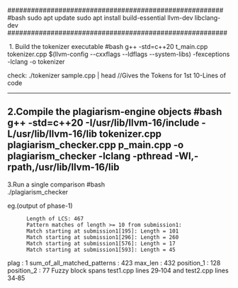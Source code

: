 #######################################################
#bash
sudo apt update
sudo apt install build-essential llvm-dev libclang-dev
########################################################

 1. Build the tokenizer executable
#bash
    g++ -std=c++20 t_main.cpp tokenizer.cpp $(llvm-config --cxxflags --ldflags --system-libs) -fexceptions -lclang -o tokenizer




 check:
   ./tokenizer sample.cpp | head  //Gives the Tokens for 1st 10-Lines of code

------------------------------------------------------------------------
  2.Compile the plagiarism‑engine objects
#bash
     g++ -std=c++20     -I/usr/lib/llvm-16/include     -L/usr/lib/llvm-16/lib     tokenizer.cpp plagiarism_checker.cpp p_main.cpp     -o plagiarism_checker     -lclang     -pthread     -Wl,-rpath,/usr/lib/llvm-16/lib
-------------------------------------------------------------------------
   3.Run a single comparison
#bash  
     ./plagiarism_checker 
     
eg.(output of phase-1)
     
          Length of LCS: 467
          Pattern matches of length >= 10 from submission1:
          Match starting at submission1[195]: Length = 101
          Match starting at submission1[296]: Length = 260
          Match starting at submission1[576]: Length = 17
          Match starting at submission1[593]: Length = 45
plag : 1
sum_of_all_matched_patterns : 423
max_len : 432
position_1 : 128
position_2 : 77
Fuzzy block spans  test1.cpp lines 29‑104  and  test2.cpp lines 34‑85

